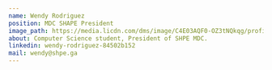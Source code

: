 ```yaml
---
name: Wendy Rodriguez
position: MDC SHAPE President
image_path: https://media.licdn.com/dms/image/C4E03AQF0-OZ3tNQkqg/profile-displayphoto-shrink_800_800/0?e=1535587200&v=beta&t=_geqEjeMDcLx47uGaclPQ8u8j6pss2Si-i-UdUsfVkk
about: Computer Science student, President of SHPE MDC.
linkedin: wendy-rodriguez-84502b152
mail: wendy@shpe.ga
---
```

